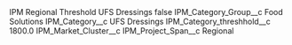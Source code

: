 <?xml version="1.0" encoding="UTF-8"?>
<CustomMetadata xmlns="http://soap.sforce.com/2006/04/metadata" xmlns:xsi="http://www.w3.org/2001/XMLSchema-instance" xmlns:xsd="http://www.w3.org/2001/XMLSchema">
    <label>IPM Regional Threshold UFS Dressings</label>
    <protected>false</protected>
    <values>
        <field>IPM_Category_Group__c</field>
        <value xsi:type="xsd:string">Food Solutions</value>
    </values>
    <values>
        <field>IPM_Category__c</field>
        <value xsi:type="xsd:string">UFS Dressings</value>
    </values>
    <values>
        <field>IPM_Category_threshhold__c</field>
        <value xsi:type="xsd:double">1800.0</value>
    </values>
    <values>
        <field>IPM_Market_Cluster__c</field>
        <value xsi:nil="true"/>
    </values>
    <values>
        <field>IPM_Project_Span__c</field>
        <value xsi:type="xsd:string">Regional</value>
    </values>
</CustomMetadata>
